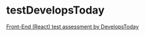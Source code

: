 # testDevelopsToday
[Front-End (React) test assessment by DevelopsToday](https://www.notion.so/Front-End-React-test-assessment-by-DevelopsToday-ed99f6bce4de41bd940d2dcf98abc01a)
